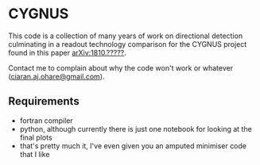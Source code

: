 # CYGNUS

This code is a collection of many years of work on directional detection culminating in a readout technology comparison for the CYGNUS project found in this paper [arXiv:1810.?????](https://arxiv.org/abs/1810.?????).

Contact me to complain about why the code won't work or whatever (ciaran.aj.ohare@gmail.com).

## Requirements

* fortran compiler
* python, although currently there is just one notebook for looking at the final plots
* that's pretty much it, I've even given you an amputed minimiser code that I like
